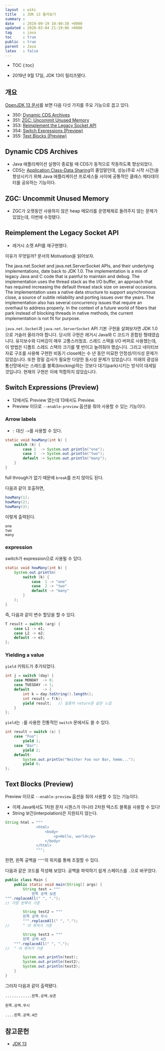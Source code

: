 ```yaml
---
layout  : wiki
title   : JDK 13 둘러보기
summary : 
date    : 2019-09-19 10:40:38 +0900
updated : 2020-03-04 21:19:06 +0900
tag     : java
toc     : true
public  : true
parent  : Java
latex   : false
---
```

* TOC
{:toc}

* 2019년 9월 17일, JDK 13이 릴리즈됐다.

## 개요

[OpenJDK 13 문서][open-jdk-13]를 보면 다음 다섯 가지를 주요 기능으로 꼽고 있다.

>
* 350: [Dynamic CDS Archives](https://openjdk.java.net/jeps/350 )
* 351: [ZGC: Uncommit Unused Memory](https://openjdk.java.net/jeps/351 )
* 353: [Reimplement the Legacy Socket API](https://openjdk.java.net/jeps/353 )
* 354: [Switch Expressions (Preview)](https://openjdk.java.net/jeps/354 )
* 355: [Text Blocks (Preview)](https://openjdk.java.net/jeps/355 )

## Dynamic CDS Archives

* Java 애플리케이션 실행이 종료될 때 CDS가 동적으로 작동하도록 향상되었다.
* CDS는 [Application Class-Data Sharing](https://openjdk.java.net/jeps/310 )의 줄임말인데, 성능(주로 시작 시간)을 향상시키기 위해 Java 애플리케이션 프로세스들 사이에 공통적인 클래스 메타데이터를 공유하는 기능이다.

## ZGC: Uncommit Unused Memory

* ZGC가 오랫동안 사용하지 않은 heap 메모리를 운영체제로 돌려주지 않는 문제가 있었는데, 이번에 수정됐다.

## Reimplement the Legacy Socket API

* 레거시 소켓 API를 재구현했다.

이유가 무엇일까? 문서의 Motivation을 읽어보자.

>
The java.net.Socket and java.net.ServerSocket APIs, and their underlying implementations, date back to JDK 1.0. The implementation is a mix of legacy Java and C code that is painful to maintain and debug. The implementation uses the thread stack as the I/O buffer, an approach that has required increasing the default thread stack size on several occasions. The implementation uses a native data structure to support asynchronous close, a source of subtle reliability and porting issues over the years. The implementation also has several concurrency issues that require an overhaul to address properly. In the context of a future world of fibers that park instead of blocking threads in native methods, the current implementation is not fit for purpose.

`java.net.Socket`과 `java.net.ServerSocket` API 기본 구현을 살펴보자면 JDK 1.0으로 거슬러 올라가야 합니다. 당시의 구현은 레거시 Java와 C 코드가 혼합된 형태였습니다. 유지보수와 디버깅이 매우 고통스러웠죠.
스레드 스택을 I/O 버퍼로 사용했는데, 이 방법은 디폴트 스레드 스택의 크기를 몇 번이고 늘려줘야 했습니다.
그리고 네이티브 자료 구조를 사용해 구현한 비동기 close에는 수 년 동안 미묘한 안정성/이식성 문제가 있었습니다.
또한 정밀 검사가 필요한 다양한 동시성 문제가 있었습니다. 미래의 광섬유 통신망에서는 스레드를 블록(blocking)하는 것보다 대기(park)시키는 방식이 대세일 것입니다. 현재의 구현은 이에 적합하지 않았습니다.


## Switch Expressions (Preview)

* 12에서도 Preview 였는데 13에서도 Preview.
* Preview 이므로 `--enable-preview` 옵션을 줘야 사용할 수 있는 기능이다.

### Arrow labels

* `:` 대신 `->`를 사용할 수 있다.

```java
static void howMany(int k) {
    switch (k) {
        case 1  -> System.out.println("one");
        case 2  -> System.out.println("two");
        default -> System.out.println("many");
    }
}
```

full through가 없기 때문에 `break`를 쓰지 않아도 된다.

다음과 같이 호출하면,

```java
howMany(1);
howMany(2);
howMany(3);
```

이렇게 출력된다.

```
one
two
many
```

### expression

switch가 expression으로 사용될 수 있다.

```java
static void howMany(int k) {
    System.out.println(
        switch (k) {
            case  1 -> "one"
            case  2 -> "two"
            default -> "many"
        }
    );
}
```

즉, 다음과 같이 변수 할당을 할 수 있다.

```java
T result = switch (arg) {
    case L1 -> e1;
    case L2 -> e2;
    default -> e3;
};
```

### Yielding a value

`yield` 키워드가 추가되었다.

```java
int j = switch (day) {
    case MONDAY  -> 0;
    case TUESDAY -> 1;
    default      -> {
        int k = day.toString().length();
        int result = f(k);
        yield result;   // 일종의 return문 같은 느낌
    }
};
```

`yield`는 `:`를 사용한 전통적인 `switch` 문에서도 쓸 수 있다.

```java
int result = switch (s) {
    case "Foo": 
        yield 1;
    case "Bar":
        yield 2;
    default:
        System.out.println("Neither Foo nor Bar, hmmm...");
        yield 0;
};
```

## Text Blocks (Preview)

Preview 이므로 `--enable-preview` 옵션을 줘야 사용할 수 있는 기능이다.

* 이제 Java에서도 1차원 문자 시퀀스가 아니라 2차원 텍스트 블록을 사용할 수 있다!
* String 보간(interpolation)은 지원되지 않는다.

```java
String html = """
              <html>
                  <body>
                      <p>Hello, world</p>
                  </body>
              </html>
              """;
```

한편, 왼쪽 공백을 `"""`의 위치를 통해 조절할 수 있다.

다음과 같은 코드를 작성해 보았다. 공백을 파악하기 쉽게 스페이스를 `.`으로 바꾸었다.

```java
public class Main {
    public static void main(String[] args) {
        String test = """
            왼쪽 공백 보존
""".replaceAll(" ", ".");
// 가장 왼쪽이 기준

        String test2 = """
        왼쪽 공백 무시
        """.replaceAll(" ", ".");
//      ^ 이 위치가 기준

        String test3 = """
        왼쪽 공백 4칸
    """.replaceAll(" ", ".");
//  ^ 이 위치가 기준

        System.out.println(test);
        System.out.println(test2);
        System.out.println(test3);
    }
}
```

그러자 다음과 같이 출력됐다.

```
............왼쪽.공백.보존

왼쪽.공백.무시

....왼쪽.공백.4칸
```


## 참고문헌

* [JDK 13][open-jdk-13]

[open-jdk-13]: https://openjdk.java.net/projects/jdk/13/
